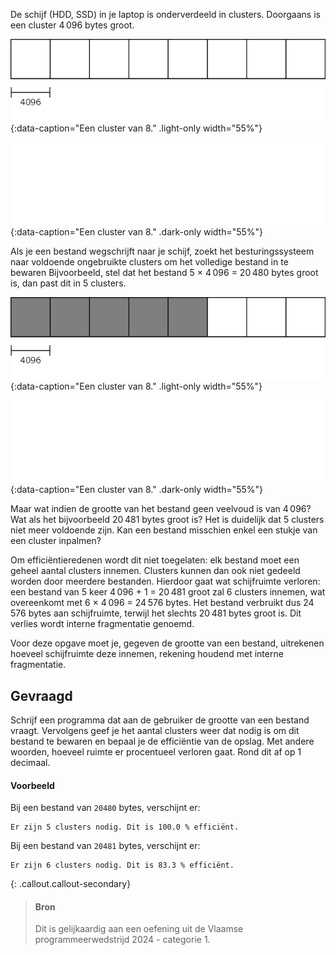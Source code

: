 De schijf (HDD, SSD) in je laptop is onderverdeeld in clusters. Doorgaans is een cluster 4 096 bytes groot.

![Een cluster van 8.](media/image-0.png "Een cluster van 8."){:data-caption="Een cluster van 8." .light-only width="55%"}

![Een cluster van 8.](media/image_dark-0.png "Een cluster van 8."){:data-caption="Een cluster van 8." .dark-only width="55%"}

Als je een bestand wegschrijft naar je schijf, zoekt het besturingssysteem naar voldoende ongebruikte clusters om het volledige bestand in te bewaren
Bijvoorbeeld, stel dat het bestand 5 × 4 096 = 20 480 bytes groot is, dan past dit in 5 clusters.

![Een cluster van 8.](media/image-1.png "Een cluster van 8."){:data-caption="Een cluster van 8." .light-only width="55%"}

![Een cluster van 8.](media/image_dark-1.png "Een cluster van 8."){:data-caption="Een cluster van 8." .dark-only width="55%"}

Maar wat indien de grootte van het bestand geen veelvoud is van 4 096? Wat als het bijvoorbeeld 20 481 bytes groot is? Het is duidelijk dat 5 clusters niet
meer voldoende zijn. Kan een bestand misschien enkel een stukje van een cluster inpalmen?

Om efficiëntieredenen wordt dit niet toegelaten: elk bestand moet een geheel aantal clusters innemen. Clusters kunnen dan ook niet gedeeld worden door meerdere bestanden. Hierdoor gaat wat schijfruimte verloren: een bestand van 5 keer 4 096 + 1 = 20 481 groot zal 6 clusters innemen, wat overeenkomt met 6 × 4 096 = 24 576 bytes. Het bestand verbruikt dus 24 576 bytes aan schijfruimte, terwijl het slechts 20 481 bytes groot is. Dit verlies wordt interne fragmentatie genoemd.

Voor deze opgave moet je, gegeven de grootte van een bestand, uitrekenen hoeveel schijfruimte deze innemen, rekening houdend met interne fragmentatie.

## Gevraagd
Schrijf een programma dat aan de gebruiker de grootte van een bestand vraagt. Vervolgens geef je het aantal clusters weer dat nodig is om dit bestand te bewaren en bepaal je de efficiëntie van de opslag. Met andere woorden, hoeveel ruimte er procentueel verloren gaat. Rond dit af op 1 decimaal.


#### Voorbeeld
Bij een bestand van `20480` bytes, verschijnt er:
```
Er zijn 5 clusters nodig. Dit is 100.0 % efficiënt.
```

Bij een bestand van `20481` bytes, verschijnt er:
```
Er zijn 6 clusters nodig. Dit is 83.3 % efficiënt.
```

{: .callout.callout-secondary}
>#### Bron
> Dit is gelijkaardig aan een oefening uit de Vlaamse programmeerwedstrijd 2024 - categorie 1.
